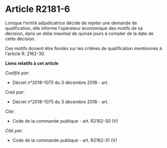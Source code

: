 # Article R2181-6

Lorsque l'entité adjudicatrice décide de rejeter une demande de qualification, elle informe l'opérateur économique des motifs
de sa décision, dans un délai maximal de quinze jours à compter de la date de cette décision. 

Ces motifs doivent être fondés sur les critères de qualification mentionnés à l'article R. 2162-30.

**Liens relatifs à cet article**

_Codifié par_:

  - Décret n°2018-1075 du 3 décembre 2018 - art.

_Créé par_:

  - Décret n°2018-1075 du 3 décembre 2018 - art.

_Cite_:

  - Code de la commande publique - art. R2162-30 (V)

_Cité par_:

  - Code de la commande publique - art. R2162-31 (V)

